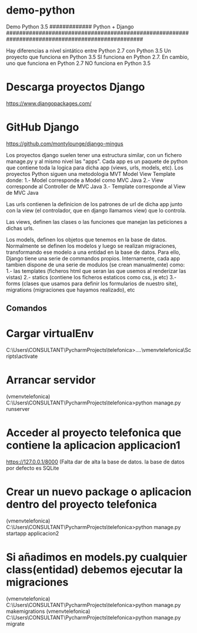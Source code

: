 # demo-python
Demo Python 3.5
#############		Python + Django			##################################################################################################

Hay diferencias a nivel sintático entre Python 2.7 con Python 3.5
Un proyecto que funciona en Python 3.5 SI funciona en Python 2.7. En cambio, uno que funciona en Python 2.7 NO funciona en Python 3.5

# Descarga proyectos Django
https://www.djangopackages.com/

# GitHub Django
https://github.com/montylounge/django-mingus

Los proyectos django suelen tener una estructura similar, con un fichero manage.py y al mismo nivel las "apps". 
Cada app es un paquete de python que contiene toda la logica para dicha app (views, urls, models, etc).
Los proyectos Python siguen una metodologia MVT Model View Template donde:
1.- Model corresponde a Model como MVC Java
2.- View corresponde al Controller de MVC Java
3.- Template corresponde al View de MVC Java

Las urls contienen la definicion de los patrones de url de dicha app junto con la view (el controlador, que en django llamamos view) 
que lo controla.

Las views, definen las clases o las funciones que manejan las peticiones a dichas urls.

Los models, definen los objetos que tenemos en la base de datos. Normalmente se definen los modelos y luego se realizan migraciones, 
transformando ese modelo a una entidad en la base de datos. 
Para ello, Django tiene una serie de commandos propios.
Internamente, cada app tambien dispone de una serie de modulos (se crean manualmente) como:
	1.- las templates (ficheros html que seran las que usemos al renderizar las vistas)
	2.- statics (contiene los ficheros estaticos como css, js etc)
	3.- forms (clases que usamos para definir los formularios de nuestro site), migrations (migraciones que hayamos realizado), etc


##	Comandos
#	Cargar virtualEnv  
C:\Users\CONSULTANT\PycharmProjects\telefonica>..\..\vmenvtelefonica\Scripts\activate

#	Arrancar servidor
(vmenvtelefonica) C:\Users\CONSULTANT\PycharmProjects\telefonica>python manage.py runserver

#	Acceder al proyecto telefonica que contiene la aplicacion applicacion1
https://127.0.0.1/8000		(Falta dar de alta la base de datos. la base de datos por defecto es SQLite

#	Crear un nuevo package o aplicacion dentro del proyecto telefonica
(vmenvtelefonica) C:\Users\CONSULTANT\PycharmProjects\telefonica>python manage.py startapp applicacion2

#	Si añadimos en models.py cualquier class(entidad) debemos ejecutar la migraciones
(vmenvtelefonica) C:\Users\CONSULTANT\PycharmProjects\telefonica>python manage.py makemigrations
(vmenvtelefonica) C:\Users\CONSULTANT\PycharmProjects\telefonica>python manage.py migrate
